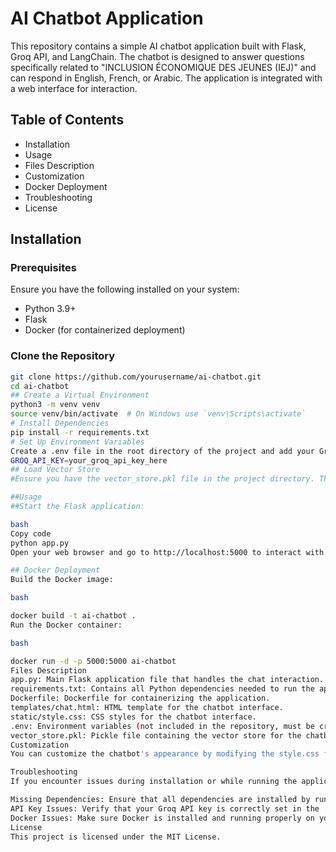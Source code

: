 # AI Chatbot Application

This repository contains a simple AI chatbot application built with Flask, Groq API, and LangChain. The chatbot is designed to answer questions specifically related to "INCLUSION ÉCONOMIQUE DES JEUNES (IEJ)" and can respond in English, French, or Arabic. The application is integrated with a web interface for interaction.

## Table of Contents

- Installation
- Usage
- Files Description
- Customization
- Docker Deployment
- Troubleshooting
- License

## Installation

### Prerequisites

Ensure you have the following installed on your system:

- Python 3.9+
- Flask
- Docker (for containerized deployment)

### Clone the Repository

```bash
git clone https://github.com/yourusername/ai-chatbot.git
cd ai-chatbot
## Create a Virtual Environment
python3 -m venv venv
source venv/bin/activate  # On Windows use `venv\Scripts\activate`
# Install Dependencies
pip install -r requirements.txt
# Set Up Environment Variables
Create a .env file in the root directory of the project and add your Groq API key:
GROQ_API_KEY=your_groq_api_key_here
## Load Vector Store
#Ensure you have the vector_store.pkl file in the project directory. This file contains the precomputed vector store for your chatbot's knowledge base.

##Usage
##Start the Flask application:

bash
Copy code
python app.py
Open your web browser and go to http://localhost:5000 to interact with the chatbot.

## Docker Deployment
Build the Docker image:

bash

docker build -t ai-chatbot .
Run the Docker container:

bash

docker run -d -p 5000:5000 ai-chatbot
Files Description
app.py: Main Flask application file that handles the chat interaction.
requirements.txt: Contains all Python dependencies needed to run the application.
Dockerfile: Dockerfile for containerizing the application.
templates/chat.html: HTML template for the chatbot interface.
static/style.css: CSS styles for the chatbot interface.
.env: Environment variables (not included in the repository, must be created).
vector_store.pkl: Pickle file containing the vector store for the chatbot.
Customization
You can customize the chatbot's appearance by modifying the style.css file located in the static directory. Additionally, you can adjust the chatbot's prompt behavior and responses by editing the system message in the app.py file.

Troubleshooting
If you encounter issues during installation or while running the application, here are some common solutions:

Missing Dependencies: Ensure that all dependencies are installed by running pip install -r requirements.txt.
API Key Issues: Verify that your Groq API key is correctly set in the .env file.
Docker Issues: Make sure Docker is installed and running properly on your system.
License
This project is licensed under the MIT License.

